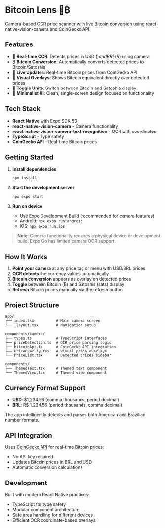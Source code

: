 # Bitcoin Lens 📱₿

Camera-based OCR price scanner with live Bitcoin conversion using react-native-vision-camera and CoinGecko API.

## Features

- 📸 **Real-time OCR**: Detects prices in USD ($) and BRL (R$) using camera
- ₿ **Bitcoin Conversion**: Automatically converts detected prices to Bitcoin/Satoshis
- 🔄 **Live Updates**: Real-time Bitcoin prices from CoinGecko API
- 🎯 **Visual Overlays**: Shows Bitcoin equivalent directly over detected prices
- 🔄 **Toggle Units**: Switch between Bitcoin and Satoshis display
- 📱 **Minimalist UI**: Clean, single-screen design focused on functionality

## Tech Stack

- **React Native** with Expo SDK 53
- **react-native-vision-camera** - Camera functionality
- **react-native-vision-camera-text-recognition** - OCR with coordinates
- **TypeScript** - Type safety
- **CoinGecko API** - Real-time Bitcoin prices

## Getting Started

1. **Install dependencies**
   ```bash
   npm install
   ```

2. **Start the development server**
   ```bash
   npx expo start
   ```

3. **Run on device**
   - Use Expo Development Build (recommended for camera features)
   - Android: `npx expo run:android`
   - iOS: `npx expo run:ios`

> **Note**: Camera functionality requires a physical device or development build. Expo Go has limited camera OCR support.

## How It Works

1. **Point your camera** at any price tag or menu with USD/BRL prices
2. **OCR detects** the currency values automatically
3. **Bitcoin conversion** appears as overlay on detected prices
4. **Toggle** between Bitcoin (₿) and Satoshis (sats) display
5. **Refresh** Bitcoin prices manually via the refresh button

## Project Structure

```
app/
├── index.tsx          # Main camera screen
└── _layout.tsx        # Navigation setup

components/camera/
├── types.ts           # TypeScript interfaces
├── priceDetection.ts  # OCR price parsing logic
├── bitcoinApi.ts      # CoinGecko API integration
├── PriceOverlay.tsx   # Visual price overlays
└── PriceList.tsx      # Detected prices sidebar

components/
├── ThemedText.tsx     # Themed text component
└── ThemedView.tsx     # Themed view component
```

## Currency Format Support

- **USD**: $1,234.56 (comma thousands, period decimal)
- **BRL**: R$ 1.234,56 (period thousands, comma decimal)

The app intelligently detects and parses both American and Brazilian number formats.

## API Integration

Uses [CoinGecko API](https://api.coingecko.com/) for real-time Bitcoin prices:
- No API key required
- Updates Bitcoin prices in BRL and USD
- Automatic conversion calculations

## Development

Built with modern React Native practices:
- TypeScript for type safety
- Modular component architecture
- Safe area handling for different devices
- Efficient OCR coordinate-based overlays
